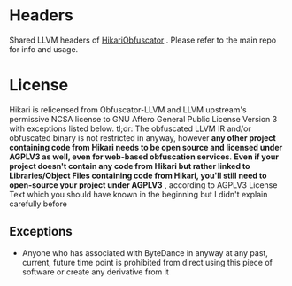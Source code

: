 # Headers
Shared LLVM headers of [HikariObfuscator](https://github.com/HikariObfuscator/Hikari) . Please refer to the main repo for info and usage.

# License
Hikari is relicensed from Obfuscator-LLVM and LLVM upstream's permissive NCSA license to GNU Affero General Public License Version 3 with exceptions listed below. tl;dr: The obfuscated LLVM IR and/or obfuscated binary is not restricted in anyway, however **any other project containing code from Hikari needs to be open source and licensed under AGPLV3 as well, even for web-based obfuscation services**. __**Even if your project doesn't contain any code from Hikari but rather linked to Libraries/Object Files containing code from Hikari, you'll still need to open-source your project under AGPLV3**__ , according to AGPLV3 License Text which you should have known in the beginning but I didn't explain carefully before

## Exceptions
- Anyone who has associated with ByteDance in anyway at any past, current, future time point is prohibited from direct using this piece of software or create any derivative from it
